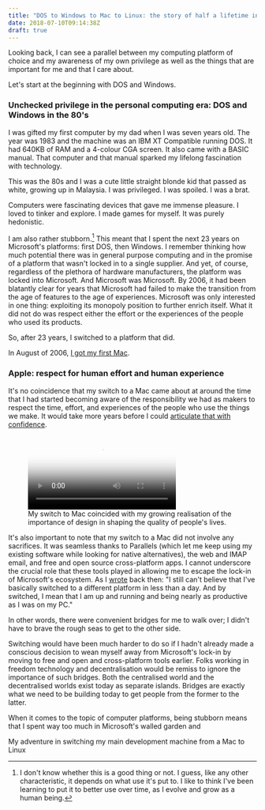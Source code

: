 ```yaml
---
title: "DOS to Windows to Mac to Linux: the story of half a lifetime in computing platforms"
date: 2018-07-10T09:14:38Z
draft: true
---
```


Looking back, I can see a parallel between my computing platform of choice and my awareness of my own privilege as well as the things that are important for me and that I care about.

Let's start at the beginning with DOS and Windows.

### Unchecked privilege in the personal computing era: DOS and Windows in the 80's

I was gifted my first computer by my dad when I was seven years old. The year was 1983 and the machine was an IBM XT Compatible running DOS. It had 640KB of RAM and a 4-colour CGA screen. It also came with a BASIC manual. That computer and that manual sparked my lifelong fascination with technology.

This was the 80s and I was a cute little straight blonde kid that passed as white, growing up in Malaysia. I was privileged. I was spoiled. I was a brat.

Computers were fascinating devices that gave me immense pleasure. I loved to tinker and explore. I made games for myself. It was purely hedonistic. 

I am also rather stubborn.[^1] This meant that I spent the next 23 years on Microsoft's platforms: first DOS, then Windows. I remember thinking how much potential there was in general purpose computing and in the promise of a platform that wasn't locked in to a single supplier. And yet, of course, regardless of the plethora of hardware manufacturers, the platform was locked into Microsoft. And Microsoft was Microsoft. By 2006, it had been blatantly clear for years that Microsoft had failed to make the transition from the age of features to the age of experiences. Microsoft was only interested in one thing: exploiting its monopoly position to further enrich itself. What it did not do was respect either the effort or the experiences of the people who used its products.

So, after 23 years, I switched to a platform that did.

In August of 2006, [I got my first Mac](https://2018.ar.al/681/).

### Apple: respect for human effort and human experience

It's no coincidence that my switch to a Mac came about at around the time that I had started becoming aware of the responsibility we had as makers to respect the time, effort, and experiences of the people who use the things we make. It would take more years before I could [articulate that with confidence](http://www.breakingthin.gs/this-is-all-there-is.html).

<figure>
  <video poster='https://2017.ind.ie/ux-talk/images/poster-ux-talk.jpg'>
    <source src='https://player.vimeo.com/external/133430959.hd.mp4?s=8a96e7ede72482a65add5610be0271eb&profile_id=119' type='video/mp4'>
    <source src='https://ind.ie/videos/ux-talk/ux-talk.webm' type='video/webm'>
    <source src='https://ind.ie/videos/ux-talk/ux-talk.ogv' type='video/ogg'>
    <p><a href='https://2017.ind.ie/ux-talk/'>Watch Superheroes & Villains in Design</a></p>
  </video>
  <figcaption>My switch to Mac coincided with my growing realisation of the importance of design in shaping the quality of people's lives.</figcaption>
</figure>

It's also important to note that my switch to a Mac did not involve any sacrifices. It was seamless thanks to Parallels (which let me keep using my existing software while looking for native alternatives), the web and IMAP email, and free and open source cross-platform apps. I cannot underscore the crucial role that these tools played in allowing me to escape the lock-in of Microsoft's ecosystem. As I [wrote](ttps://2018.ar.al/681/) back then: "I still can't believe that I've basically switched to a different platform in less than a day. And by switched, I mean that I am up and running and being nearly as productive as I was on my PC."

In other words, there were convenient bridges for me to walk over; I didn't have to brave the rough seas to get to the other side.

Switching would have been much harder to do so if I hadn't already made a conscious decision to wean myself away from Microsoft's lock-in by moving to free and open and cross-platform tools earlier. Folks working in freedom technology and decentralisation would be remiss to ignore the importance of such bridges. Both the centralised world and the decentralised worlds exist today as separate islands. Bridges are exactly what we need to be building today to get people from the former to the latter.


[^1]: I don't know whether this is a good thing or not. I guess, like any other characteristic, it depends on what use it's put to. I like to think I've been learning to put it to better use over time, as I evolve and grow as a human being.

When it comes to the topic of computer platforms, being stubborn means that I spent way too much in Microsoft's walled garden and

My adventure in switching my main development machine from a Mac to Linux 